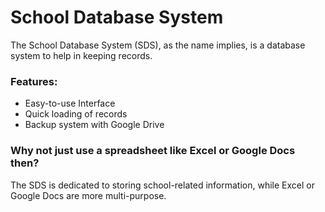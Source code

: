# School Database System
The School Database System (SDS), as the name implies, is a database system to help in keeping records.

### Features:
- Easy-to-use Interface
- Quick loading of records
- Backup system with Google Drive

### Why not just use a spreadsheet like Excel or Google Docs then?
The SDS is dedicated to storing school-related information, while Excel or Google Docs are more multi-purpose.

